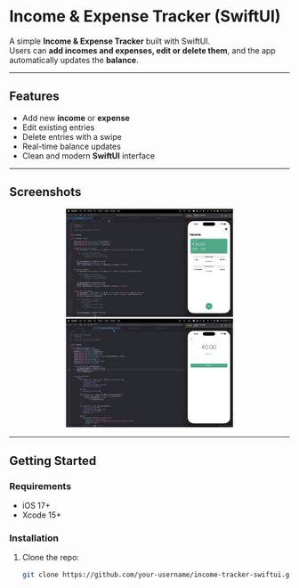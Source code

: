 # Income & Expense Tracker (SwiftUI)

A simple **Income & Expense Tracker** built with SwiftUI.  
Users can **add incomes and expenses, edit or delete them**, and the app automatically updates the **balance**.  

---

## Features
- Add new **income** or **expense**  
- Edit existing entries  
- Delete entries with a swipe  
- Real-time balance updates  
- Clean and modern **SwiftUI** interface  

---

## Screenshots

<p align="center">
  <img src="screenshots/1.png" alt="Income List Screenshot" width="300"/>
  <img src="screenshots/2.png" alt="Add Entry Screenshot" width="300"/>
</p>

---

## Getting Started

### Requirements
- iOS 17+
- Xcode 15+

### Installation
1. Clone the repo:
   ```bash
   git clone https://github.com/your-username/income-tracker-swiftui.git
